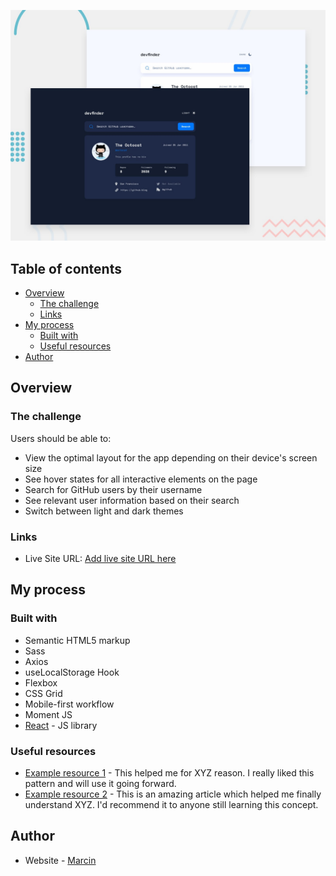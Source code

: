 ![](https://github.com/kalamarcin/github-user-search/blob/master/src/assets/preview.jpg?raw=true)

## Table of contents

- [Overview](#overview)
  - [The challenge](#the-challenge)
  - [Links](#links)
- [My process](#my-process)
  - [Built with](#built-with)
  - [Useful resources](#useful-resources)
- [Author](#author)


## Overview

### The challenge

Users should be able to:

- View the optimal layout for the app depending on their device's screen size
- See hover states for all interactive elements on the page
- Search for GitHub users by their username
- See relevant user information based on their search
- Switch between light and dark themes

### Links

- Live Site URL: [Add live site URL here](https://devfinder-mk.netlify.app/)

## My process

### Built with

- Semantic HTML5 markup
- Sass
- Axios
- useLocalStorage Hook
- Flexbox
- CSS Grid
- Mobile-first workflow
- Moment JS
- [React](https://reactjs.org/) - JS library


### Useful resources

- [Example resource 1](https://www.example.com) - This helped me for XYZ reason. I really liked this pattern and will use it going forward.
- [Example resource 2](https://www.example.com) - This is an amazing article which helped me finally understand XYZ. I'd recommend it to anyone still learning this concept.


## Author

- Website - [Marcin](https://portfolio-mk-react.netlify.app/)


